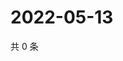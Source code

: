 # 2022-05-13

共 0 条

<!-- BEGIN WEIBO -->
<!-- 最后更新时间 Fri May 13 2022 11:48:13 GMT+0800 (China Standard Time) -->

<!-- END WEIBO -->
